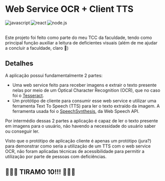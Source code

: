 # Web Service OCR + Client TTS
<img align="left" alt="javascript" src="https://img.shields.io/badge/-javascript-F7DF1E?logo=javascript&logoColor=3e3e3e&style=for-the-badge" />
<img align="left" alt="react" src="https://img.shields.io/badge/react%20-%2320232a.svg?&style=for-the-badge&logo=react&logoColor=%2361DAFB" />
<img align="left" alt="node.js" src="https://img.shields.io/badge/-node.js-339933?logo=node.js&logoColor=white&style=for-the-badge" />

<br>
<br>

Este projeto foi feito como parte do meu TCC da faculdade, tendo como principal função auxiliar a leitura de deficientes visuais (além de me ajudar a concluir a faculdade, claro 🤭)

## Detalhes

A aplicação possui fundamentalmente 2 partes:
- Uma web service feito para receber imagens e extrair o texto presente nelas por meio de um Optical Character Recognition (OCR), que no caso foi o [Tesseract](https://github.com/naptha/tesseract.js).
- Um protótipo de cliente para consumir esse web service e utilizar uma ferramenta Text To Speech (TTS) para ler o texto extraído da imagem. A ferramenta usada foi o [SpeechSynthesis](https://developer.mozilla.org/pt-BR/docs/Web/API/SpeechSynthesis), da Web Speech API.

Por intermédio dessas 2 partes a aplicação é capaz de ler o texto presente em imagens para o usuário, não havendo a necessidade do usuário saber ou conseguir ler.

Visto que o protótipo de aplicação cliente é apenas um protótipo (jura?) para demonstrar como seria a utilização de um TTS com o web service OCR, não foram aplicadas técnicas de acessibilidade para permitir a utilização por parte de pessoas com deficiências.

## 🎉🎊🎈 TIRAMO 10!!! 🎈🎊🎉
